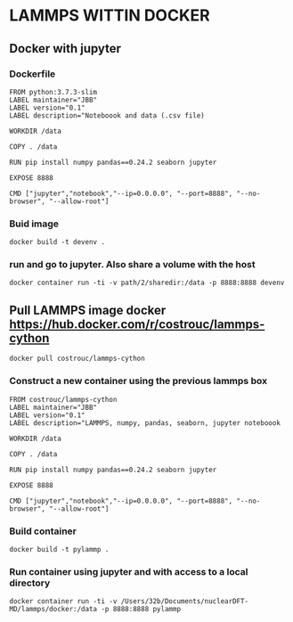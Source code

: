 # LAMMPS WITTIN DOCKER

## Docker with jupyter
### Dockerfile
```
FROM python:3.7.3-slim
LABEL maintainer="JBB"
LABEL version="0.1"
LABEL description="Noteboook and data (.csv file) 

WORKDIR /data

COPY . /data

RUN pip install numpy pandas==0.24.2 seaborn jupyter

EXPOSE 8888

CMD ["jupyter","notebook","--ip=0.0.0.0", "--port=8888", "--no-browser", "--allow-root"]
```
### Buid image
`docker build -t devenv .`

### run and go to jupyter. Also share a volume with the host
`docker container run -ti -v path/2/sharedir:/data -p 8888:8888 devenv`


## Pull LAMMPS image docker https://hub.docker.com/r/costrouc/lammps-cython
`docker pull costrouc/lammps-cython`
### Construct a new container using the previous lammps box
```
FROM costrouc/lammps-cython
LABEL maintainer="JBB"
LABEL version="0.1"
LABEL description="LAMMPS, numpy, pandas, seaborn, jupyter noteboook 

WORKDIR /data

COPY . /data

RUN pip install numpy pandas==0.24.2 seaborn jupyter

EXPOSE 8888

CMD ["jupyter","notebook","--ip=0.0.0.0", "--port=8888", "--no-browser", "--allow-root"]
```
### Build container
`docker build -t pylammp .`
### Run container using jupyter and with access to a local directory 
`docker container run -ti -v /Users/32b/Documents/nuclearDFT-MD/lammps/docker:/data -p 8888:8888 pylammp`
